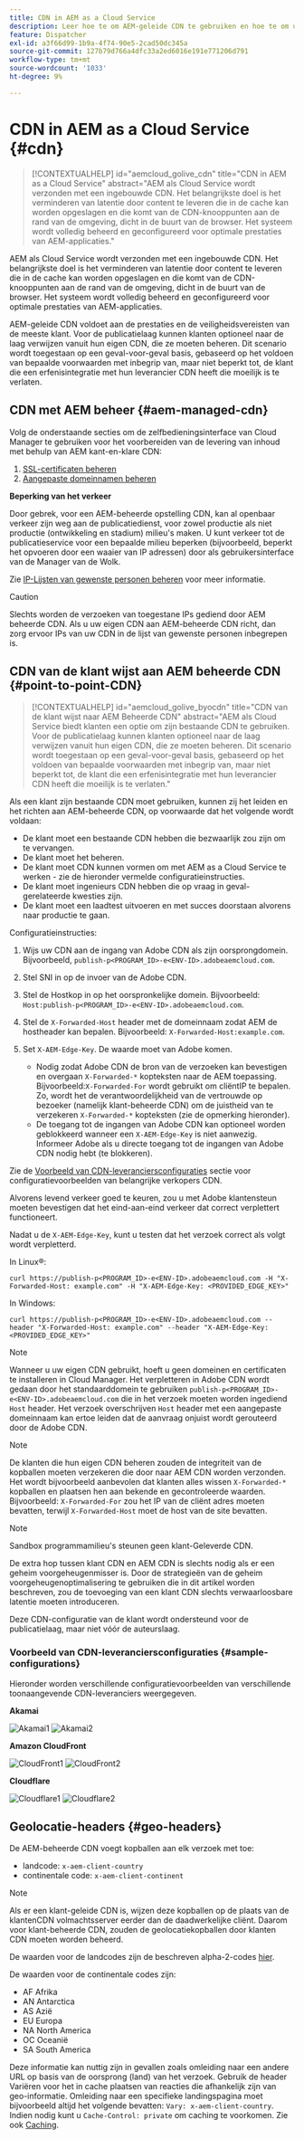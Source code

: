 ```yaml
---
title: CDN in AEM as a Cloud Service
description: Leer hoe te om AEM-geleide CDN te gebruiken en hoe te om uw eigen CDN aan AEM-beheerde CDN te richten.
feature: Dispatcher
exl-id: a3f66d99-1b9a-4f74-90e5-2cad50dc345a
source-git-commit: 127b79d766a4dfc33a2ed6016e191e771206d791
workflow-type: tm+mt
source-wordcount: '1033'
ht-degree: 9%

---
```


# CDN in AEM as a Cloud Service {#cdn}

>[!CONTEXTUALHELP]
>id="aemcloud_golive_cdn"
>title="CDN in AEM as a Cloud Service"
>abstract="AEM als Cloud Service wordt verzonden met een ingebouwde CDN. Het belangrijkste doel is het verminderen van latentie door content te leveren die in de cache kan worden opgeslagen en die komt van de CDN-knooppunten aan de rand van de omgeving, dicht in de buurt van de browser. Het systeem wordt volledig beheerd en geconfigureerd voor optimale prestaties van AEM-applicaties."

AEM als Cloud Service wordt verzonden met een ingebouwde CDN. Het belangrijkste doel is het verminderen van latentie door content te leveren die in de cache kan worden opgeslagen en die komt van de CDN-knooppunten aan de rand van de omgeving, dicht in de buurt van de browser. Het systeem wordt volledig beheerd en geconfigureerd voor optimale prestaties van AEM-applicaties.

AEM-geleide CDN voldoet aan de prestaties en de veiligheidsvereisten van de meeste klant. Voor de publicatielaag kunnen klanten optioneel naar de laag verwijzen vanuit hun eigen CDN, die ze moeten beheren. Dit scenario wordt toegestaan op een geval-voor-geval basis, gebaseerd op het voldoen van bepaalde voorwaarden met inbegrip van, maar niet beperkt tot, de klant die een erfenisintegratie met hun leverancier CDN heeft die moeilijk is te verlaten.

<!-- ERROR: NEITHER URL IS FOUND (HTTP ERROR 404) Also, see the following videos [Cloud 5 AEM CDN Part 1](https://experienceleague.adobe.com/docs/experience-manager-learn/cloud-service/cloud-5/cloud5-aem-cdn-part1.html) and [Cloud 5 AEM CDN Part 2](https://experienceleague.adobe.com/docs/experience-manager-learn/cloud-service/cloud-5/cloud5-aem-cdn-part2.html) for additional information about CDN in AEM as a Cloud Service. -->

## CDN met AEM beheer  {#aem-managed-cdn}

Volg de onderstaande secties om de zelfbedieningsinterface van Cloud Manager te gebruiken voor het voorbereiden van de levering van inhoud met behulp van AEM kant-en-klare CDN:

1. [SSL-certificaten beheren](/help/implementing/cloud-manager/managing-ssl-certifications/introduction.md)
1. [Aangepaste domeinnamen beheren](/help/implementing/cloud-manager/custom-domain-names/introduction.md)

**Beperking van het verkeer**

Door gebrek, voor een AEM-beheerde opstelling CDN, kan al openbaar verkeer zijn weg aan de publicatiedienst, voor zowel productie als niet productie (ontwikkeling en stadium) milieu&#39;s maken. U kunt verkeer tot de publicatieservice voor een bepaalde milieu beperken (bijvoorbeeld, beperkt het opvoeren door een waaier van IP adressen) door als gebruikersinterface van de Manager van de Wolk.

Zie [IP-Lijsten van gewenste personen beheren](/help/implementing/cloud-manager/ip-allow-lists/introduction.md) voor meer informatie.

>[!CAUTION]
>
>Slechts worden de verzoeken van toegestane IPs gediend door AEM beheerde CDN. Als u uw eigen CDN aan AEM-beheerde CDN richt, dan zorg ervoor IPs van uw CDN in de lijst van gewenste personen inbegrepen is.

## CDN van de klant wijst aan AEM beheerde CDN {#point-to-point-CDN}

>[!CONTEXTUALHELP]
>id="aemcloud_golive_byocdn"
>title="CDN van de klant wijst naar AEM Beheerde CDN"
>abstract="AEM als Cloud Service biedt klanten een optie om zijn bestaande CDN te gebruiken. Voor de publicatielaag kunnen klanten optioneel naar de laag verwijzen vanuit hun eigen CDN, die ze moeten beheren. Dit scenario wordt toegestaan op een geval-voor-geval basis, gebaseerd op het voldoen van bepaalde voorwaarden met inbegrip van, maar niet beperkt tot, de klant die een erfenisintegratie met hun leverancier CDN heeft die moeilijk is te verlaten."

Als een klant zijn bestaande CDN moet gebruiken, kunnen zij het leiden en het richten aan AEM-beheerde CDN, op voorwaarde dat het volgende wordt voldaan:

* De klant moet een bestaande CDN hebben die bezwaarlijk zou zijn om te vervangen.
* De klant moet het beheren.
* De klant moet CDN kunnen vormen om met AEM as a Cloud Service te werken - zie de hieronder vermelde configuratieinstructies.
* De klant moet ingenieurs CDN hebben die op vraag in geval-gerelateerde kwesties zijn.
* De klant moet een laadtest uitvoeren en met succes doorstaan alvorens naar productie te gaan.

Configuratieinstructies:

1. Wijs uw CDN aan de ingang van Adobe CDN als zijn oorsprongdomein. Bijvoorbeeld, `publish-p<PROGRAM_ID>-e<ENV-ID>.adobeaemcloud.com`.
1. Stel SNI in op de invoer van de Adobe CDN.
1. Stel de Hostkop in op het oorspronkelijke domein. Bijvoorbeeld: `Host:publish-p<PROGRAM_ID>-e<ENV-ID>.adobeaemcloud.com`.
1. Stel de `X-Forwarded-Host` header met de domeinnaam zodat AEM de hostheader kan bepalen. Bijvoorbeeld: `X-Forwarded-Host:example.com`.
1. Set `X-AEM-Edge-Key`. De waarde moet van Adobe komen.

   * Nodig zodat Adobe CDN de bron van de verzoeken kan bevestigen en overgaan `X-Forwarded-*` kopteksten naar de AEM toepassing. Bijvoorbeeld:`X-Forwarded-For` wordt gebruikt om cliëntIP te bepalen. Zo, wordt het de verantwoordelijkheid van de vertrouwde op bezoeker (namelijk klant-beheerde CDN) om de juistheid van te verzekeren `X-Forwarded-*` kopteksten (zie de opmerking hieronder).
   * De toegang tot de ingangen van Adobe CDN kan optioneel worden geblokkeerd wanneer een `X-AEM-Edge-Key` is niet aanwezig. Informeer Adobe als u directe toegang tot de ingangen van Adobe CDN nodig hebt (te blokkeren).

Zie de [Voorbeeld van CDN-leveranciersconfiguraties](#sample-configurations) sectie voor configuratievoorbeelden van belangrijke verkopers CDN.

Alvorens levend verkeer goed te keuren, zou u met Adobe klantensteun moeten bevestigen dat het eind-aan-eind verkeer dat correct verplettert functioneert.

Nadat u de `X-AEM-Edge-Key`, kunt u testen dat het verzoek correct als volgt wordt verpletterd.

In Linux®:

```
curl https://publish-p<PROGRAM_ID>-e<ENV-ID>.adobeaemcloud.com -H "X-Forwarded-Host: example.com" -H "X-AEM-Edge-Key: <PROVIDED_EDGE_KEY>"
```

In Windows:

```
curl https://publish-p<PROGRAM_ID>-e<ENV-ID>.adobeaemcloud.com --header "X-Forwarded-Host: example.com" --header "X-AEM-Edge-Key: <PROVIDED_EDGE_KEY>"
```

>[!NOTE]
>
>Wanneer u uw eigen CDN gebruikt, hoeft u geen domeinen en certificaten te installeren in Cloud Manager. Het verpletteren in Adobe CDN wordt gedaan door het standaarddomein te gebruiken `publish-p<PROGRAM_ID>-e<ENV-ID>.adobeaemcloud.com` die in het verzoek moeten worden ingediend `Host` header. Het verzoek overschrijven `Host` header met een aangepaste domeinnaam kan ertoe leiden dat de aanvraag onjuist wordt gerouteerd door de Adobe CDN.


>[!NOTE]
>
>De klanten die hun eigen CDN beheren zouden de integriteit van de kopballen moeten verzekeren die door naar AEM CDN worden verzonden. Het wordt bijvoorbeeld aanbevolen dat klanten alles wissen `X-Forwarded-*` kopballen en plaatsen hen aan bekende en gecontroleerde waarden. Bijvoorbeeld: `X-Forwarded-For` zou het IP van de cliënt adres moeten bevatten, terwijl `X-Forwarded-Host` moet de host van de site bevatten.

>[!NOTE]
>
>Sandbox programmamilieu&#39;s steunen geen klant-Geleverde CDN.

De extra hop tussen klant CDN en AEM CDN is slechts nodig als er een geheim voorgeheugenmisser is. Door de strategieën van de geheim voorgeheugenoptimalisering te gebruiken die in dit artikel worden beschreven, zou de toevoeging van een klant CDN slechts verwaarloosbare latentie moeten introduceren.

Deze CDN-configuratie van de klant wordt ondersteund voor de publicatielaag, maar niet vóór de auteurslaag.

### Voorbeeld van CDN-leveranciersconfiguraties {#sample-configurations}

Hieronder worden verschillende configuratievoorbeelden van verschillende toonaangevende CDN-leveranciers weergegeven.

**Akamai**

![Akamai1](assets/akamai1.png "Akamai")
![Akamai2](assets/akamai2.png "Akamai")

**Amazon CloudFront**

![CloudFront1](assets/cloudfront1.png "Amazon CloudFront")
![CloudFront2](assets/cloudfront2.png "Amazon CloudFront")

**Cloudflare**

![Cloudflare1](assets/cloudflare1.png "Cloudflare")
![Cloudflare2](assets/cloudflare2.png "Cloudflare")

## Geolocatie-headers {#geo-headers}

De AEM-beheerde CDN voegt kopballen aan elk verzoek met toe:

* landcode: `x-aem-client-country`
* continentale code: `x-aem-client-continent`

>[!NOTE]
>
>Als er een klant-geleide CDN is, wijzen deze kopballen op de plaats van de klantenCDN volmachtsserver eerder dan de daadwerkelijke cliënt. Daarom voor klant-beheerde CDN, zouden de geolocatiekopballen door klanten CDN moeten worden beheerd.

De waarden voor de landcodes zijn de beschreven alpha-2-codes [hier](https://en.wikipedia.org/wiki/ISO_3166-1).

De waarden voor de continentale codes zijn:

* AF Afrika
* AN Antarctica
* AS Azië
* EU Europa
* NA North America
* OC Oceanië
* SA South America

Deze informatie kan nuttig zijn in gevallen zoals omleiding naar een andere URL op basis van de oorsprong (land) van het verzoek. Gebruik de header Variëren voor het in cache plaatsen van reacties die afhankelijk zijn van geo-informatie. Omleiding naar een specifieke landingspagina moet bijvoorbeeld altijd het volgende bevatten: `Vary: x-aem-client-country`. Indien nodig kunt u `Cache-Control: private` om caching te voorkomen. Zie ook [Caching](/help/implementing/dispatcher/caching.md#html-text).
